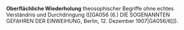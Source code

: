 
**Oberflächliche Wiederholung** theosophischer Begriffe ohne echtes Verständnis und Durchdringung ([[GA056 (6.) DIE SOGENANNTEN GEFAHREN DER EINWEIHUNG, Berlin, 12. Dezember 1907|GA056/6]]).
